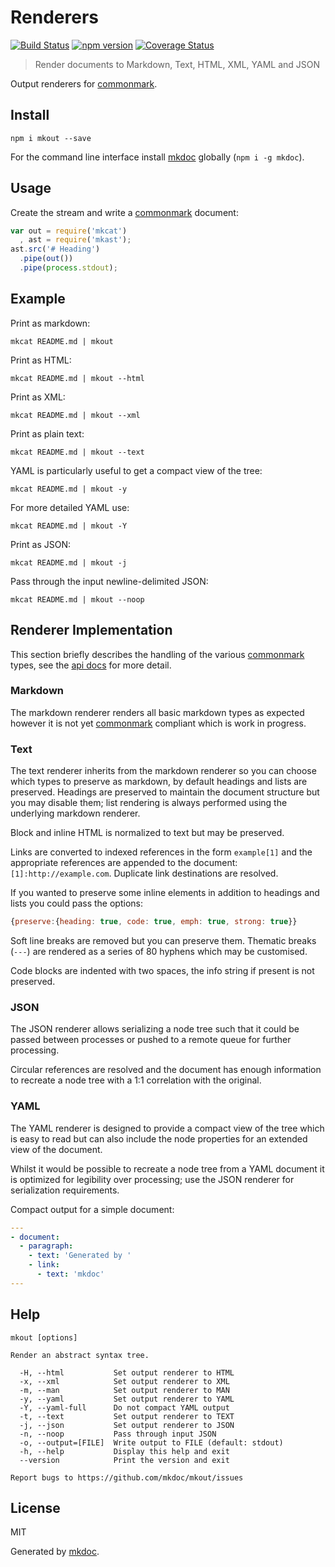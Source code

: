 # Renderers

[![Build Status](https://travis-ci.org/mkdoc/mkout.svg?v=3)](https://travis-ci.org/mkdoc/mkout)
[![npm version](http://img.shields.io/npm/v/mkout.svg?v=3)](https://npmjs.org/package/mkout)
[![Coverage Status](https://coveralls.io/repos/mkdoc/mkout/badge.svg?branch=master&service=github&v=3)](https://coveralls.io/github/mkdoc/mkout?branch=master)

> Render documents to Markdown, Text, HTML, XML, YAML and JSON

Output renderers for [commonmark][].

## Install

```
npm i mkout --save
```

For the command line interface install [mkdoc][] globally (`npm i -g mkdoc`).

## Usage

Create the stream and write a [commonmark][] document:

```javascript
var out = require('mkcat')
  , ast = require('mkast');
ast.src('# Heading')
  .pipe(out())
  .pipe(process.stdout);
```

## Example

Print as markdown:

```shell
mkcat README.md | mkout
```

Print as HTML:

```shell
mkcat README.md | mkout --html
```

Print as XML:

```shell
mkcat README.md | mkout --xml
```

Print as plain text:

```shell
mkcat README.md | mkout --text
```

YAML is particularly useful to get a compact view of the tree:

```shell
mkcat README.md | mkout -y
```

For more detailed YAML use:

```shell
mkcat README.md | mkout -Y
```

Print as JSON:

```shell
mkcat README.md | mkout -j
```

Pass through the input newline-delimited JSON:

```shell
mkcat README.md | mkout --noop
```

## Renderer Implementation

This section briefly describes the handling of the various [commonmark][] types, see the [api docs](https://github.com/mkdoc/mkout/blob/master/API.md) for more detail.

### Markdown

The markdown renderer renders all basic markdown types as expected however it is not yet [commonmark][] compliant which is work in progress.

### Text

The text renderer inherits from the markdown renderer so you can choose which types to preserve as markdown, by default headings and lists are preserved. Headings are preserved to maintain the document structure but you may disable them; list rendering is always performed using the underlying markdown renderer.

Block and inline HTML is normalized to text but may be preserved.

Links are converted to indexed references in the form `example[1]` and the appropriate references are appended to the document: `[1]:http://example.com`. Duplicate link destinations are resolved.

If you wanted to preserve some inline elements in addition to headings and lists you could pass the options:

```javascript
{preserve:{heading: true, code: true, emph: true, strong: true}}
```

Soft line breaks are removed but you can preserve them. Thematic breaks (`---`) are rendered as a series of 80 hyphens which may be customised.

Code blocks are indented with two spaces, the info string if present is not preserved.

### JSON

The JSON renderer allows serializing a node tree such that it could be passed between processes or pushed to a remote queue for further processing.

Circular references are resolved and the document has enough information to recreate a node tree with a 1:1 correlation with the original.

### YAML

The YAML renderer is designed to provide a compact view of the tree which is easy to read but can also include the node properties for an extended view of the document.

Whilst it would be possible to recreate a node tree from a YAML document it is optimized for legibility over processing; use the JSON renderer for serialization requirements.

Compact output for a simple document:

```yaml
---
- document: 
  - paragraph: 
    - text: 'Generated by '
    - link: 
      - text: 'mkdoc'
---
```

## Help

```
mkout [options]

Render an abstract syntax tree.

  -H, --html           Set output renderer to HTML
  -x, --xml            Set output renderer to XML
  -m, --man            Set output renderer to MAN
  -y, --yaml           Set output renderer to YAML
  -Y, --yaml-full      Do not compact YAML output
  -t, --text           Set output renderer to TEXT
  -j, --json           Set output renderer to JSON
  -n, --noop           Pass through input JSON
  -o, --output=[FILE]  Write output to FILE (default: stdout)
  -h, --help           Display this help and exit
  --version            Print the version and exit

Report bugs to https://github.com/mkdoc/mkout/issues
```

## License

MIT

Generated by [mkdoc](https://github.com/mkdoc/mkdoc).

[mkdoc]: https://github.com/mkdoc/mkdoc
[node]: http://nodejs.org
[npm]: http://www.npmjs.org
[commonmark]: http://commonmark.org
[jshint]: http://jshint.com
[jscs]: http://jscs.info


